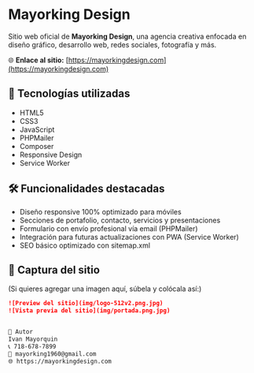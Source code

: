 # Mayorking Design

Sitio web oficial de **Mayorking Design**, una agencia creativa enfocada en diseño gráfico, desarrollo web, redes sociales, fotografía y más.

🌐 **Enlace al sitio:** [https://mayorkingdesign.com](https://mayorkingdesign.com)

## 🧩 Tecnologías utilizadas
- HTML5
- CSS3
- JavaScript
- PHPMailer
- Composer
- Responsive Design
- Service Worker

## 🛠️ Funcionalidades destacadas
- Diseño responsive 100% optimizado para móviles
- Secciones de portafolio, contacto, servicios y presentaciones
- Formulario con envío profesional vía email (PHPMailer)
- Integración para futuras actualizaciones con PWA (Service Worker)
- SEO básico optimizado con sitemap.xml

## 📸 Captura del sitio
(Si quieres agregar una imagen aquí, súbela y colócala así:)

```markdown
![Preview del sitio](img/logo-512v2.png.jpg)
![Vista previa del sitio](img/portada.png.jpg)


🚀 Autor
Ivan Mayorquin
📞 718-678-7899
📧 mayorking1960@gmail.com
🌐 https://mayorkingdesign.com
